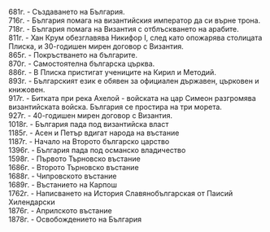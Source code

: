681г. - Създаването на България.
<br>
716г. - България помага на византийския император да си върне трона.
<br>
718г. - България помага на Византия с отблъскването на арабите.
<br>
811г. - Хан Крум обезглавява Никифор I, след като опожарява столицата Плиска, и
30-годишен мирен договор с Византия.
<br>
865г. - Покръстването на българите.
<br>
870г. - Самостоятелна българска църква.
<br>
886г. - В Плиска пристигат учениците на Кирил и Методий.
<br>
893г. - Българският език е обявен за официален държавен, църковен и книжовен.
<br>
917г. - Битката при река Ахелой - войската на цар Симеон разгромява византийската
войска. България се простира на три морета.
<br>
927г. - 40-годишен мирен договор с Византия.
<br>
1018г. - България пада под византийска власт
<br>
1185г. - Асен и Петър вдигат народа на въстание
<br>
1187г. - Начало на Второто българско царство
<br>
1396г. - България пада под османско владичество
<br>
1598г. - Първото Търновско въстание
<br>
1686г. - Второто Търновско въстание
<br>
1688г. - Чипровското въстание
<br>
1689г. - Въстанието на Карпош
<br>
1762г. - Написването на История Славянобългарская от Паисий Хилендарски
<br>
1876г. - Априлското въстание
<br>
1878г. - Освобождението на България
